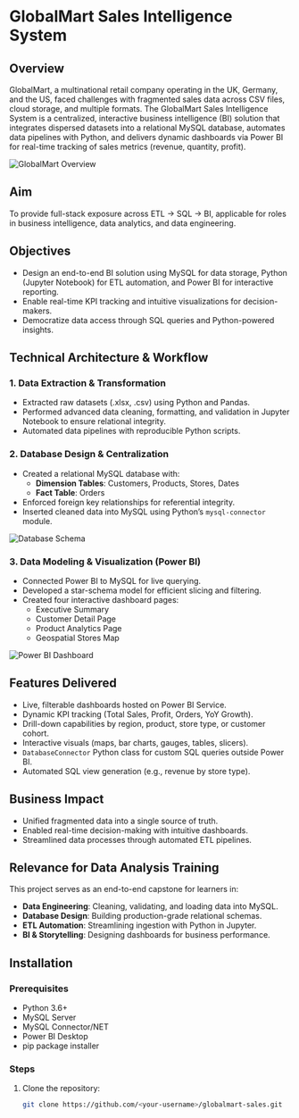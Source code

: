 # GlobalMart Sales Intelligence System

## Overview
GlobalMart, a multinational retail company operating in the UK, Germany, and the US, faced challenges with fragmented sales data across CSV files, cloud storage, and multiple formats. The GlobalMart Sales Intelligence System is a centralized, interactive business intelligence (BI) solution that integrates dispersed datasets into a relational MySQL database, automates data pipelines with Python, and delivers dynamic dashboards via Power BI for real-time tracking of sales metrics (revenue, quantity, profit).

![GlobalMart Overview](<img width="1280" height="720" alt="image" src="https://github.com/user-attachments/assets/02aad21d-85a5-43fb-a7b0-57c0511880d9" />)

## Aim
To provide full-stack exposure across ETL → SQL → BI, applicable for roles in business intelligence, data analytics, and data engineering.

## Objectives
- Design an end-to-end BI solution using MySQL for data storage, Python (Jupyter Notebook) for ETL automation, and Power BI for interactive reporting.
- Enable real-time KPI tracking and intuitive visualizations for decision-makers.
- Democratize data access through SQL queries and Python-powered insights.

## Technical Architecture & Workflow

### 1. Data Extraction & Transformation
- Extracted raw datasets (.xlsx, .csv) using Python and Pandas.
- Performed advanced data cleaning, formatting, and validation in Jupyter Notebook to ensure relational integrity.
- Automated data pipelines with reproducible Python scripts.

### 2. Database Design & Centralization
- Created a relational MySQL database with:
  - **Dimension Tables**: Customers, Products, Stores, Dates
  - **Fact Table**: Orders
- Enforced foreign key relationships for referential integrity.
- Inserted cleaned data into MySQL using Python’s `mysql-connector` module.

![Database Schema](images/image2.jpeg)

### 3. Data Modeling & Visualization (Power BI)
- Connected Power BI to MySQL for live querying.
- Developed a star-schema model for efficient slicing and filtering.
- Created four interactive dashboard pages:
  - Executive Summary
  - Customer Detail Page
  - Product Analytics Page
  - Geospatial Stores Map

![Power BI Dashboard](images/image3.jpeg)

## Features Delivered
- Live, filterable dashboards hosted on Power BI Service.
- Dynamic KPI tracking (Total Sales, Profit, Orders, YoY Growth).
- Drill-down capabilities by region, product, store type, or customer cohort.
- Interactive visuals (maps, bar charts, gauges, tables, slicers).
- `DatabaseConnector` Python class for custom SQL queries outside Power BI.
- Automated SQL view generation (e.g., revenue by store type).

## Business Impact
- Unified fragmented data into a single source of truth.
- Enabled real-time decision-making with intuitive dashboards.
- Streamlined data processes through automated ETL pipelines.

## Relevance for Data Analysis Training
This project serves as an end-to-end capstone for learners in:
- **Data Engineering**: Cleaning, validating, and loading data into MySQL.
- **Database Design**: Building production-grade relational schemas.
- **ETL Automation**: Streamlining ingestion with Python in Jupyter.
- **BI & Storytelling**: Designing dashboards for business performance.

## Installation

### Prerequisites
- Python 3.6+ [](https://www.python.org/downloads/)
- MySQL Server
- MySQL Connector/NET [](https://dev.mysql.com/downloads/connector/net/)
- Power BI Desktop
- pip package installer

### Steps
1. Clone the repository:
   ```bash
   git clone https://github.com/<your-username>/globalmart-sales.git
